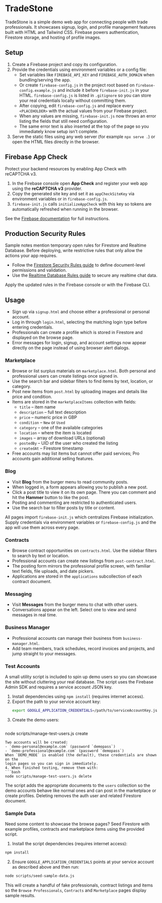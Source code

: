 # TradeStone

TradeStone is a simple demo web app for connecting people with trade professionals.
It showcases signup, login, and profile management features built with HTML and Tailwind CSS.
Firebase powers authentication, Firestore storage, and hosting of profile images.

## Setup

1. Create a Firebase project and copy its configuration.
2. Provide the credentials using environment variables or a config file:
   - Set variables like `FIREBASE_API_KEY` and `FIREBASE_AUTH_DOMAIN` when bundling/serving the app.
   - Or create `firebase-config.js` in the project root based on `firebase-config.example.js` and include it before `firebase-init.js` in your HTML.
     `firebase-config.js` is listed in `.gitignore` so you can store your real
     credentials locally without committing them.
   - After copying, edit `firebase-config.js` and replace every `<PLACEHOLDER>`
     with the actual values from your Firebase project.
   - When any values are missing, `firebase-init.js` now throws an error listing the fields that still need configuration.
   - The same error text is also inserted at the top of the page so you immediately know setup isn't complete.
3. Serve the static files using any web server (for example `npx serve .`) or open the HTML files directly in the browser.

## Firebase App Check

Protect your backend resources by enabling App Check with reCAPTCHA&nbsp;v3.

1. In the Firebase console open **App Check** and register your web app using the **reCAPTCHA v3** provider.
2. Copy the generated site key and set it as `appCheckSiteKey` via environment variables or in `firebase-config.js`.
3. `firebase-init.js` calls `initializeAppCheck` with this key so tokens are automatically refreshed when running in the browser.

See the [Firebase documentation](https://firebase.google.com/docs/app-check/web/recaptcha-provider) for full instructions.

## Production Security Rules

Sample notes mention temporary open rules for Firestore and Realtime Database. Before deploying, write restrictive rules that only allow the actions your app requires.

- Follow the [Firestore Security Rules guide](https://firebase.google.com/docs/firestore/security/get-started) to define document-level permissions and validation.
- Use the [Realtime Database Rules guide](https://firebase.google.com/docs/database/security) to secure any realtime chat data.

Apply the updated rules in the Firebase console or with the Firebase CLI.

## Usage

- Sign up via `signup.html` and choose either a professional or personal account.
- Log in through `login.html`, selecting the matching login type before entering credentials.
- Professionals can create a profile which is stored in Firestore and displayed on the browse page.
- Error messages for login, signup, and account settings now appear directly on the page instead of using browser alert dialogs.

### Marketplace
- Browse or list surplus materials on `marketplace.html`. Both personal and professional users can create listings once signed in.
- Use the search bar and sidebar filters to find items by text, location, or category.
- Post new items from `post.html` by uploading images and details like price and condition.
- Items are stored in the `marketplaceItems` collection with fields:
  - `title` – item name
  - `description` – full text description
  - `price` – numeric price in GBP
  - `condition` – `New` or `Used`
  - `category` – one of the available categories
  - `location` – where the item is located
  - `images` – array of download URLs (optional)
  - `postedBy` – UID of the user who created the listing
  - `createdAt` – Firestore timestamp
- Free accounts may list items but cannot offer paid services; Pro accounts gain additional selling features.
### Blog

- Visit **Blog** from the burger menu to read community posts.
- When logged in, a form appears allowing you to publish a new post.
- Click a post title to view it on its own page. There you can comment and hit the **Hammer** button to like the post.
- Posting and commenting are restricted to authenticated users.
- Use the search bar to filter posts by title or content.

All pages import `firebase-init.js` which centralizes Firebase initialization. Supply credentials via environment variables or `firebase-config.js` and the app will use them across every page.


### Contracts

- Browse contract opportunities on `contracts.html`. Use the sidebar filters to search by text or location.
- Professional accounts can create new listings from `post-contract.html`.
- The posting form mirrors the professional profile screen, with familiar text fields, file uploads, and date pickers.
- Applications are stored in the `applications` subcollection of each contract document.

### Messaging

- Visit **Messages** from the burger menu to chat with other users.
- Conversations appear on the left. Select one to view and send messages in real time.

### Business Manager

- Professional accounts can manage their business from `business-manager.html`.
- Add team members, track schedules, record invoices and projects, and jump straight to your messages.

### Test Accounts

A small utility script is included to spin up demo users so you can showcase the
site without cluttering your real database. The script uses the Firebase Admin
SDK and requires a service account JSON key.

1. Install dependencies using `npm install` (requires internet access).
2. Export the path to your service account key:
   ```bash
   export GOOGLE_APPLICATION_CREDENTIALS=/path/to/serviceAccountKey.json
   ```
3. Create the demo users:
   ```bash
  node scripts/manage-test-users.js create
  ```
  Two accounts will be created:
  - `demo-personal@example.com` (password `demopass`)
  - `demo-professional@example.com` (password `demopass`)
  When `DEMO_MODE` is enabled (the default), these credentials are shown on the
  login pages so you can sign in immediately.
4. When finished testing, remove them with:
  ```bash
  node scripts/manage-test-users.js delete
  ```

The script adds the appropriate documents to the `users` collection so the demo
accounts behave like normal ones and can post in the marketplace or create
profiles. Deleting removes the auth user and related Firestore document.

### Sample Data

Need some content to showcase the browse pages? Seed Firestore with example
profiles, contracts and marketplace items using the provided script.

1. Install the script dependencies (requires internet access):

```bash
npm install
```

2. Ensure `GOOGLE_APPLICATION_CREDENTIALS` points at your service account as
described above and then run:

```bash
node scripts/seed-sample-data.js
```

This will create a handful of fake professionals, contract listings and items so
the `Browse Professionals`, `Contracts` and `Marketplace` pages display sample
results.
